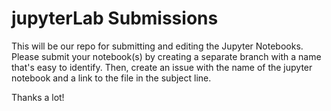 # jupyterLab Submissions 

This will be our repo for submitting and editing the Jupyter Notebooks. Please submit your notebook(s) by creating a separate branch with a name that's easy to identify. Then, create an issue with the name of the jupyter notebook and a link to the file in the subject line.

Thanks a lot! 

